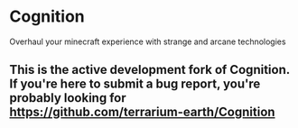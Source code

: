 # Cognition

Overhaul your minecraft experience with strange and arcane technologies

## This is the active development fork of Cognition. If you're here to submit a bug report, you're probably looking for https://github.com/terrarium-earth/Cognition

